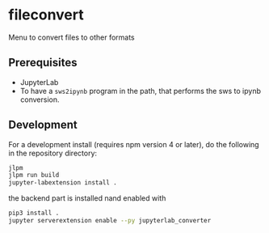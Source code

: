 # fileconvert

Menu to convert files to other formats


## Prerequisites

* JupyterLab
* To have a `sws2ipynb` program in the path, that performs the sws to ipynb conversion.



## Development

For a development install (requires npm version 4 or later), do the following in the repository directory:

```bash
jlpm
jlpm run build
jupyter-labextension install .
```

the backend part is installed nand enabled with

```bash
pip3 install .
jupyter serverextension enable --py jupyterlab_converter
```

